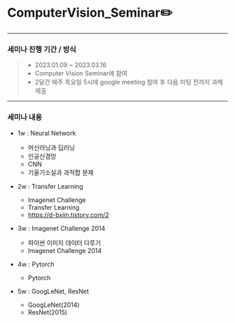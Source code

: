 # ComputerVision_Seminar✏️
--------------------------
### 세미나 진행 기간 / 방식
> - 2023.01.09 ~ 2023.03.16
> - Computer Vision Seminar에 참여
> - 2달간 매주 목요일 5시에 google meeting 참여 후 다음 미팅 전까지 과제 제출

--------------------------
### 세미나 내용
+ 1w : Neural Network
  + 머신러닝과 딥러닝
  + 인공신경망
  + CNN
  + 기울기소실과 과적합 문제
  
+ 2w : Transfer Learning
  + Imagenet Challenge
  + Transfer Learning
  + https://d-bxiin.tistory.com/2

+ 3w : Imagenet Challenge 2014
  + 파이썬 이미지 데이터 다루기
  + Imagenet Challenge 2014
  
+ 4w : Pytorch
  + Pytorch

+ 5w : GoogLeNet, ResNet
  + GoogLeNet(2014)
  + ResNet(2015)
